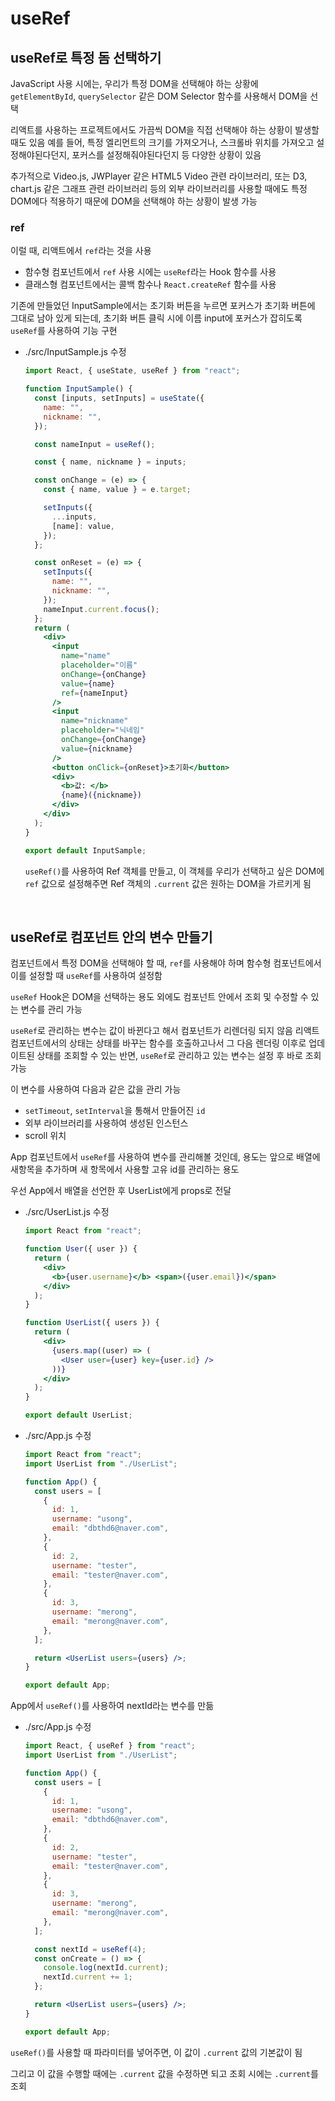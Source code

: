 # useRef

## useRef로 특정 돔 선택하기

JavaScript 사용 시에는, 우리가 특정 DOM을 선택해야 하는 상황에 `getElementById`, `querySelector` 같은 DOM Selector 함수를 사용해서 DOM을 선택

리액트를 사용하는 프로젝트에서도 가끔씩 DOM을 직접 선택해야 하는 상황이 발생할 때도 있음
예를 들어, 특정 엘리먼트의 크기를 가져오거나, 스크롤바 위치를 가져오고 설정해야된다던지, 포커스를 설정해줘야된다던지 등 다양한 상황이 있음

추가적으로 Video.js, JWPlayer 같은 HTML5 Video 관련 라이브러리, 또는 D3, chart.js 같은 그래프 관련 라이브러리 등의 외부 라이브러리를 사용할 때에도 특정 DOM에다 적용하기 때문에 DOM을 선택해야 하는 상황이 발생 가능

### ref

이럴 때, 리액트에서 `ref`라는 것을 사용

+ 함수형 컴포넌트에서 `ref` 사용 시에는 `useRef`라는 Hook 함수를 사용
+ 클래스형 컴포넌트에서는 콜백 함수나 `React.createRef` 함수를 사용

기존에 만들었던 InputSample에서는 초기화 버튼을 누르면 포커스가 초기화 버튼에 그대로 남아 있게 되는데, 초기화 버튼 클릭 시에 이름 input에 포커스가 잡히도록 `useRef`를 사용하여 기능 구현

+ ./src/InputSample.js 수정

  ```jsx
  import React, { useState, useRef } from "react";
  
  function InputSample() {
    const [inputs, setInputs] = useState({
      name: "",
      nickname: "",
    });
  
    const nameInput = useRef();
  
    const { name, nickname } = inputs;
  
    const onChange = (e) => {
      const { name, value } = e.target;
  
      setInputs({
        ...inputs,
        [name]: value,
      });
    };
  
    const onReset = (e) => {
      setInputs({
        name: "",
        nickname: "",
      });
      nameInput.current.focus();
    };
    return (
      <div>
        <input
          name="name"
          placeholder="이름"
          onChange={onChange}
          value={name}
          ref={nameInput}
        />
        <input
          name="nickname"
          placeholder="닉네임"
          onChange={onChange}
          value={nickname}
        />
        <button onClick={onReset}>초기화</button>
        <div>
          <b>값: </b>
          {name}({nickname})
        </div>
      </div>
    );
  }
  
  export default InputSample;
  ```

  `useRef()`를 사용하여 Ref 객체를 만들고, 이 객체를 우리가 선택하고 싶은 DOM에 `ref` 값으로 설정해주면 Ref 객체의 `.current` 값은 원하는 DOM을 가르키게 됨

<br>

## useRef로 컴포넌트 안의 변수 만들기

컴포넌트에서 특정 DOM을 선택해야 할 때, `ref`를 사용해야 하며 함수형 컴포넌트에서 이를 설정할 때 `useRef`를 사용하여 설정함

`useRef` Hook은 DOM을 선택하는 용도 외에도 컴포넌트 안에서 조회 및 수정할 수 있는 변수를 관리 가능

`useRef`로 관리하는 변수는 값이 바뀐다고 해서 컴포넌트가 리렌더링 되지 않음
리액트 컴포넌트에서의 상태는 상태를 바꾸는 함수를 호출하고나서 그 다음 렌더링 이후로 업데이트된 상태를 조회할 수 있는 반면, `useRef`로 관리하고 있는 변수는 설정 후 바로 조회 가능

이 변수를 사용하여 다음과 같은 값을 관리 가능

+ `setTimeout`, `setInterval`을 통해서 만들어진 `id`
+ 외부 라이브러리를 사용하여 생성된 인스턴스
+ scroll 위치

App 컴포넌트에서 `useRef`를 사용하여 변수를 관리해볼 것인데, 용도는 앞으로 배열에 새항목을 추가하며 새 항목에서 사용할 고유 id를 관리하는 용도

우선 App에서 배열을 선언한 후 UserList에게 props로 전달

+ ./src/UserList.js 수정

  ```jsx
  import React from "react";
  
  function User({ user }) {
    return (
      <div>
        <b>{user.username}</b> <span>({user.email})</span>
      </div>
    );
  }
  
  function UserList({ users }) {
    return (
      <div>
        {users.map((user) => (
          <User user={user} key={user.id} />
        ))}
      </div>
    );
  }
  
  export default UserList;
  ```

+ ./src/App.js 수정

  ```jsx
  import React from "react";
  import UserList from "./UserList";
  
  function App() {
    const users = [
      {
        id: 1,
        username: "usong",
        email: "dbthd6@naver.com",
      },
      {
        id: 2,
        username: "tester",
        email: "tester@naver.com",
      },
      {
        id: 3,
        username: "merong",
        email: "merong@naver.com",
      },
    ];
  
    return <UserList users={users} />;
  }
  
  export default App;
  ```

App에서 `useRef()`를 사용하여 nextId라는 변수를 만듦

+ ./src/App.js 수정

  ```jsx
  import React, { useRef } from "react";
  import UserList from "./UserList";
  
  function App() {
    const users = [
      {
        id: 1,
        username: "usong",
        email: "dbthd6@naver.com",
      },
      {
        id: 2,
        username: "tester",
        email: "tester@naver.com",
      },
      {
        id: 3,
        username: "merong",
        email: "merong@naver.com",
      },
    ];
  
    const nextId = useRef(4);
    const onCreate = () => {
      console.log(nextId.current);
      nextId.current += 1;
    };
  
    return <UserList users={users} />;
  }
  
  export default App;
  ```

`useRef()`를 사용할 때 파라미터를 넣어주면, 이 값이 `.current` 값의 기본값이 됨

그리고 이 값을 수행할 때에는 `.current` 값을 수정하면 되고 조회 시에는 `.current`를 조회